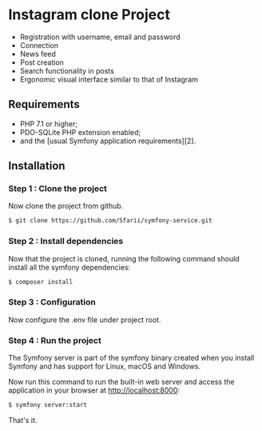 Instagram clone Project
========================

- Registration with username, email and password
- Connection
- News feed
- Post creation
- Search functionality in posts
- Ergonomic visual interface similar to that of Instagram

Requirements
------------

  * PHP 7.1 or higher;
  * PDO-SQLite PHP extension enabled;
  * and the [usual Symfony application requirements][2].

Installation
------------

### Step 1 : Clone the project

Now clone the project from github.

```bash
$ git clone https://github.com/Sfarii/symfony-service.git
```

### Step 2 : Install dependencies

Now that the project is cloned, running the following command should install all the symfony dependencies:

```bash
$ composer install
```

### Step 3 : Configuration

Now configure the .env file under project root.

### Step 4 : Run the project

The Symfony server is part of the symfony binary created when you install Symfony and has support for Linux, macOS and Windows.

Now run this command to run the built-in web server and access the application in your browser at <http://localhost:8000>:

```bash
$ symfony server:start
```

That's it.
